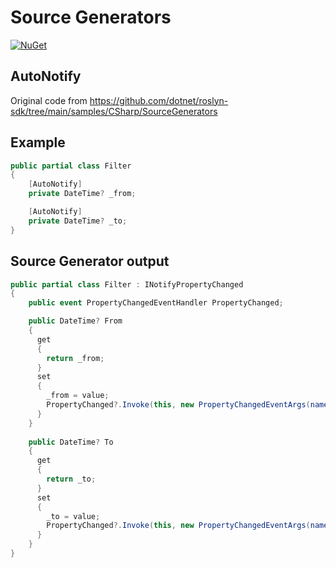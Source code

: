 # Source Generators

[![NuGet](https://img.shields.io/nuget/v/SourceGenerators.AutoNotify.svg?style=flat-square)](https://www.nuget.org/packages/SourceGenerators.AutoNotify/)

## AutoNotify

Original code from https://github.com/dotnet/roslyn-sdk/tree/main/samples/CSharp/SourceGenerators

## Example

```cs
public partial class Filter
{
    [AutoNotify]
    private DateTime? _from;

    [AutoNotify]
    private DateTime? _to;
}
```

## Source Generator output

```cs
public partial class Filter : INotifyPropertyChanged
{
    public event PropertyChangedEventHandler PropertyChanged;

    public DateTime? From 
    {
      get
      {
        return _from;
      }
      set
      {
        _from = value;
        PropertyChanged?.Invoke(this, new PropertyChangedEventArgs(nameof(From)));
      }
    }
     
    public DateTime? To 
    {
      get
      {
        return _to;
      }
      set
      {
        _to = value;
        PropertyChanged?.Invoke(this, new PropertyChangedEventArgs(nameof(To)));
      }
    }
}
```
